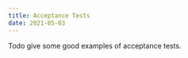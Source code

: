 ```yaml
---
title: Acceptance Tests
date: 2021-05-03
---
```


Todo give some good examples of acceptance tests.
